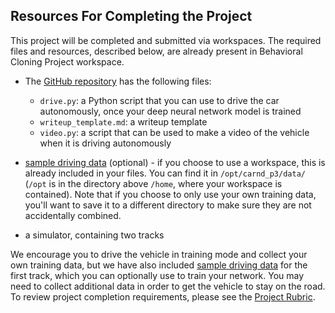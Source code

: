 ## Resources For Completing the Project

This project will be completed and submitted via workspaces. The required files and resources, described below, are already present in Behavioral Cloning Project workspace. 

- The [GitHub repository](https://github.com/udacity/CarND-Behavioral-Cloning-P3) has the following files:
  - `drive.py`: a Python script that you can use to drive the car autonomously, once your deep neural network model is trained
  - `writeup_template.md`: a writeup template
  - `video.py`: a script that can be used to make a video of the vehicle when it is driving autonomously

- [sample driving data](https://d17h27t6h515a5.cloudfront.net/topher/2016/December/584f6edd_data/data.zip) (optional) - if you choose to use a workspace, this is already included in your files. You can find it in `/opt/carnd_p3/data/` (`/opt` is in the directory above `/home`, where your workspace is contained). Note that if you choose to only use your own training data, you'll want to save it to a different directory to make sure they are not accidentally combined.

- a simulator, containing two tracks

We encourage you to drive the vehicle in training mode and collect your own training data, but we have also included [sample driving data](https://d17h27t6h515a5.cloudfront.net/topher/2016/December/584f6edd_data/data.zip) for the first track, which you can optionally use to train your network. You may need to collect additional data in order to get the vehicle to stay on the road. To review project completion requirements, please see the [Project Rubric](https://review.udacity.com/#!/rubrics/432/view).

